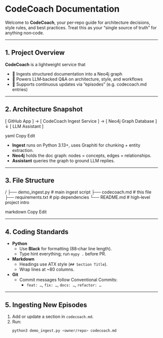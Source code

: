 # CodeCoach Documentation
 
 Welcome to **CodeCoach**, your per‑repo guide for architecture decisions, style rules, and best practices. Treat this as your “single source of truth” for anything non‑code.
 
 ---
 
 ## 1. Project Overview  
 **CodeCoach** is a lightweight service that  
 - 🧠 Ingests structured documentation into a Neo4j graph  
 - 💬 Powers LLM‑backed Q&A on architecture, style, and workflows  
 - 🔄 Supports continuous updates via “episodes” (e.g. codecoach.md entries)
 
 ---
 
 ## 2. Architecture Snapshot  
 [ GitHub App ] → [ CodeCoach Ingest Service ] → [ Neo4j Graph Database ] ↓ [ LLM Assistant ]
 
 yaml
 Copy
 Edit
 - **Ingest** runs on Python 3.13+, uses Graphiti for chunking + entity extraction.  
 - **Neo4j** holds the doc graph: nodes = concepts, edges = relationships.  
 - **Assistant** queries the graph to ground LLM replies.
 
 ---
 
 ## 3. File Structure  
 / ├── demo_ingest.py # main ingest script ├── codecoach.md # this file ├── requirements.txt # pip dependencies └── README.md # high‑level project intro
 
 markdown
 Copy
 Edit
 
 ---
 
 ## 4. Coding Standards  
 
 - **Python**  
   - Use **Black** for formatting (88‑char line length).  
   - Type hint everything; run `mypy .` before PR.  
 - **Markdown**  
   - Headings use ATX style (`## Section Title`).  
   - Wrap lines at ~80 columns.  
 - **Git**  
   - Commit messages follow Conventional Commits:  
     - `feat: …`, `fix: …`, `docs: …`, `refactor: …`
 
 ---
 
 ## 5. Ingesting New Episodes  
 
 1. Add or update a section in `codecoach.md`.  
 2. Run:
    ```bash
    python3 demo_ingest.py <owner/repo> codecoach.md
